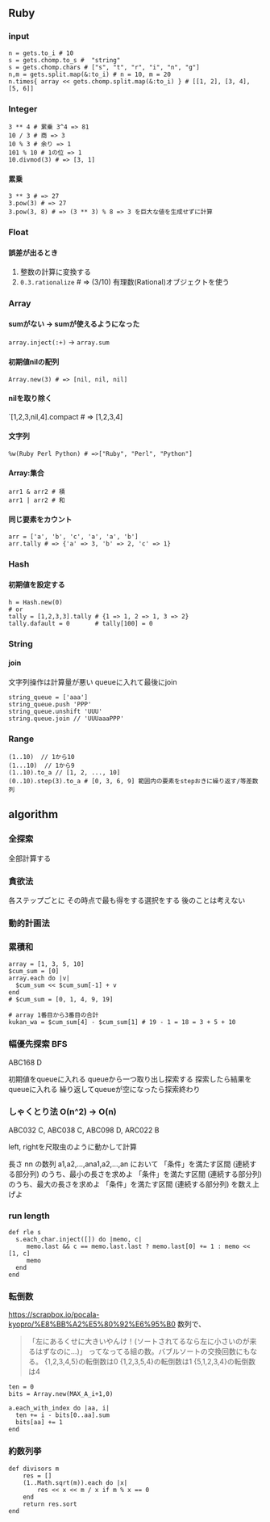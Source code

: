 ## Ruby
### input
```
n = gets.to_i # 10
s = gets.chomp.to_s #  "string"
s = gets.chomp.chars # ["s", "t", "r", "i", "n", "g"]
n,m = gets.split.map(&:to_i) # n = 10, m = 20
n.times{ array << gets.chomp.split.map(&:to_i) } # [[1, 2], [3, 4], [5, 6]]
```

### Integer
```
3 ** 4 # 累乗 3^4 => 81
10 / 3 # 商 => 3
10 % 3 # 余り => 1
101 % 10 # 1の位 => 1
10.divmod(3) # => [3, 1]
```
#### 累乗
```
3 ** 3 # => 27
3.pow(3) # => 27
3.pow(3, 8) # => (3 ** 3) % 8 => 3 を巨大な値を生成せずに計算
```

### Float
#### 誤差が出るとき
1. 整数の計算に変換する
2. `0.3.rationalize`  # => (3/10) 有理数(Rational)オブジェクトを使う

### Array
#### sumがない -> sumが使えるようになった
`array.inject(:+)` -> `array.sum`

#### 初期値nilの配列
`Array.new(3) # => [nil, nil, nil]`

#### nilを取り除く
`[1,2,3,nil,4].compact # => [1,2,3,4]

#### 文字列
`%w(Ruby Perl Python) # =>["Ruby", "Perl", "Python"]`

#### Array:集合
```
arr1 & arr2 # 積
arr1 | arr2 # 和
```

#### 同じ要素をカウント
```
arr = ['a', 'b', 'c', 'a', 'a', 'b']
arr.tally # => {'a' => 3, 'b' => 2, 'c' => 1}
```

### Hash
#### 初期値を設定する
```
h = Hash.new(0)
# or
tally = [1,2,3,3].tally # {1 => 1, 2 => 1, 3 => 2}
tally.dafault = 0       # tally[100] = 0
```

### String
#### join
文字列操作は計算量が悪い
queueに入れて最後にjoin
```
string_queue = ['aaa']
string_queue.push 'PPP'
string_queue.unshift 'UUU'
string.queue.join // 'UUUaaaPPP'
```


### Range
```
(1..10)  // 1から10
(1...10)  // 1から9
(1..10).to_a // [1, 2, ..., 10]
(0..10).step(3).to_a # [0, 3, 6, 9] 範囲内の要素をstepおきに繰り返す/等差数列
```


## algorithm
### 全探索
全部計算する
### 貪欲法
各ステップごとに その時点で最も得をする選択をする
後のことは考えない
### 動的計画法
### 累積和
```
array = [1, 3, 5, 10]
$cum_sum = [0]
array.each do |v|
  $cum_sum << $cum_sum[-1] + v
end
# $cum_sum = [0, 1, 4, 9, 19]

# array 1番目から3番目の合計
kukan_wa = $cum_sum[4] - $cum_sum[1] # 19 - 1 = 18 = 3 + 5 + 10
```
### 幅優先探索 BFS
ABC168 D

初期値をqueueに入れる
queueから一つ取り出し探索する
探索したら結果をqueueに入れる
繰り返してqueueが空になったら探索終わり

### しゃくとり法 O(n^2) -> O(n)
ABC032 C, ABC038 C, ABC098 D, ARC022 B

left, rightを尺取虫のように動かして計算

長さ nn の数列 a1,a2,…,ana1,a2,…,an において
「条件」を満たす区間 (連続する部分列) のうち、最小の長さを求めよ
「条件」を満たす区間 (連続する部分列) のうち、最大の長さを求めよ
「条件」を満たす区間 (連続する部分列) を数え上げよ


### run length
```
def rle s
  s.each_char.inject([]) do |memo, c|
     memo.last && c == memo.last.last ? memo.last[0] += 1 : memo << [1, c]
     memo
  end
end
```

### 転倒数
https://scrapbox.io/pocala-kyopro/%E8%BB%A2%E5%80%92%E6%95%B0
数列で、
>「左にあるくせに大きいやんけ！(ソートされてるなら左に小さいのが来るはずなのに…)」
ってなってる組の数。バブルソートの交換回数にもなる。
 {1,2,3,4,5}の転倒数は0
 {1,2,3,5,4}の転倒数は1
 {5,1,2,3,4}の転倒数は4

```
ten = 0
bits = Array.new(MAX_A_i+1,0)

a.each_with_index do |aa, i|
  ten += i - bits[0..aa].sum
  bits[aa] += 1
end
```

### 約数列挙
```
def divisors m
    res = []
    (1..Math.sqrt(m)).each do |x|
        res << x << m / x if m % x == 0
    end
    return res.sort
end
```